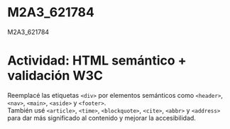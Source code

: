 # M2A3_621784
M2A3_621784
# Actividad: HTML semántico + validación W3C  

Reemplacé las etiquetas `<div>` por elementos semánticos como `<header>`, `<nav>`, `<main>`, `<aside>` y `<footer>`.  
También usé `<article>`, `<time>`, `<blockquote>`, `<cite>`, `<abbr>` y `<address>` para dar más significado al contenido y mejorar la accesibilidad.  
